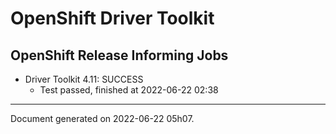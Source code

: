 
OpenShift Driver Toolkit
========================

OpenShift Release Informing Jobs
--------------------------------



* Driver Toolkit 4.11: SUCCESS
  - Test passed, finished at 2022-06-22 02:38






---
Document generated on 2022-06-22 05h07.
